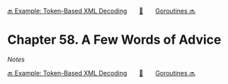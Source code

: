 [🔙 Example: Token-Based XML Decoding][previous-chapter]&nbsp;&nbsp;&nbsp;&nbsp;&nbsp;&nbsp;&nbsp;[🏡][readme]&nbsp;&nbsp;&nbsp;&nbsp;&nbsp;&nbsp;&nbsp;[Goroutines 🔜][upcoming-chapter]

# Chapter 58. A Few Words of Advice

_Notes_

[🔙 Example: Token-Based XML Decoding][previous-chapter]&nbsp;&nbsp;&nbsp;&nbsp;&nbsp;&nbsp;&nbsp;[🏡][readme]&nbsp;&nbsp;&nbsp;&nbsp;&nbsp;&nbsp;&nbsp;[Goroutines 🔜][upcoming-chapter]

[readme]: README.md
[previous-chapter]: ch057-example-token-based-xml-decoding.md
[upcoming-chapter]: ch059-goroutines.md